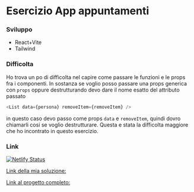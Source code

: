 # Esercizio App appuntamenti

### Sviluppo

- React+Vite
- Tailwind

### Difficolta

Ho trova un po di difficolta nel capire come passare le funzioni e le props fra i componenti. In sostanza se voglio posso passare una props generica con `props` oppure destrutturando devo dare il nome esatto del attributo passato
```js
<List data={persona} removeItem={removeItem} />
```
in questo caso devo passo come props `data` e `removeItem`, quindi dovro chiamarli cosi se voglio destrutturare.
Questa e stata la difficolta maggiore che ho incontrato in questo esercizio.


### Link

[![Netlify Status](https://api.netlify.com/api/v1/badges/a5bdd5e7-21be-44b9-a49f-edc098f7a3e7/deploy-status)](https://app.netlify.com/sites/app-appuntamenti/deploys-status)

[Link della mia soluzione:](https://app-appuntamenti.netlify.app/)

[Link al progetto completo:](https://appuntamenti-app.netlify.app/)
